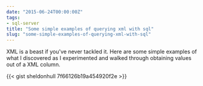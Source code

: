 ```yaml
---
date: "2015-06-24T00:00:00Z"
tags:
- sql-server
title: "Some simple examples of querying xml with sql"
slug: "some-simple-examples-of-querying-xml-with-sql"
---
```


XML is a beast if you've never tackled it. Here are some simple examples of what I discovered as I experimented and walked through obtaining values out of a XML column.

{{< gist sheldonhull  7f66126b19a454920f2e >}}
